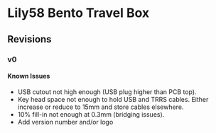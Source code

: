 # Lily58 Bento Travel Box

## Revisions

### v0

#### Known Issues

* USB cutout not high enough (USB plug higher than PCB top).
* Key head space not enough to hold USB and TRRS cables. Either increase or reduce to 15mm and store cables elsewhere.
* 10% fill-in not enough at 0.3mm (bridging issues).
* Add version number and/or logo

